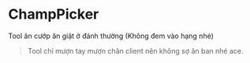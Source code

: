 # ChampPicker

Tool ăn cướp ăn giật ở đánh thường (Không đem vào hạng nhé)
> Tool chỉ mượn tay mượn chân client nên không sợ ăn ban nhé ace.
